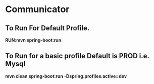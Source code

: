 # Communicator
## To Run For Default Profile.
**RUN:mvn spring-boot:run**
## To Run for a basic profile Default is PROD i.e. Mysql
**mvn clean spring-boot:run -Dspring.profiles.active=dev**